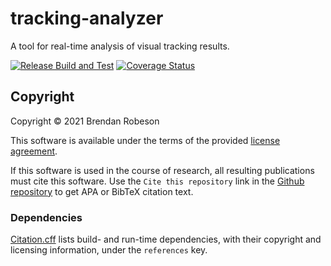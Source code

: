 # tracking-analyzer

A tool for real-time analysis of visual tracking results.

[![Release Build and Test](https://github.com/brobeson/tracking-analyzer/actions/workflows/build.yml/badge.svg)](https://github.com/brobeson/tracking-analyzer/actions/workflows/build.yml)
[![Coverage Status](https://coveralls.io/repos/github/brobeson/tracking-analyzer/badge.svg)](https://coveralls.io/github/brobeson/tracking-analyzer)

## Copyright

Copyright © 2021 Brendan Robeson

This software is available under the terms of the provided [license agreement](license).

If this software is used in the course of research, all resulting publications
must cite this software.  Use the `Cite this repository` link in the
[Github repository](https://github.com/brobeson/tracking-analyzer) to get APA or
BibTeX citation text.

### Dependencies

[Citation.cff](citation.cff) lists build- and run-time dependencies, with their
copyright and licensing information, under the `references` key.
